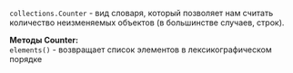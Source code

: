 `collections.Counter` - вид словаря, который позволяет нам считать
количество неизменяемых объектов (в большинстве случаев, строк).

**Методы Counter:**\
`elements()` - возвращает список элементов в лексикографическом порядке



